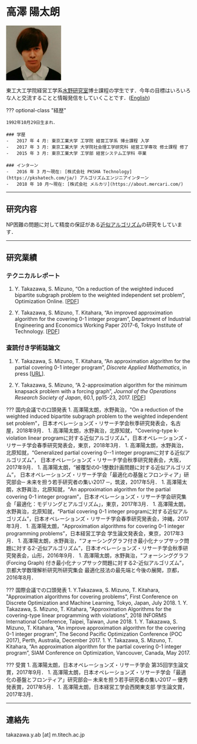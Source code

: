 # 高澤 陽太朗

![高澤 陽太朗](img/takazawa.jpg)

東工大工学院経営工学系[水野研究室](http://www.me.titech.ac.jp/~mizu_lab/)博士課程の学生です．今年の目標はいろいろな人と交流することと情報発信をしていくことです．([English](index_en.md))

??? optional-class "経歴"

    1992年10月29日生まれ．

    ### 学歴
    -   2017 年 4 月: 東京工業大学 工学院 経営工学系 博士課程 入学
    -   2017 年 3 月: 東京工業大学 大学院社会理工学研究科 経営工学専攻 修士課程 修了
    -   2015 年 3 月: 東京工業大学 工学部 経営システム工学科 卒業
    
    ### インターン
    -   2016 年 3 月〜現在: [株式会社 PKSHA Technology](https://pkshatech.com/ja/) アルゴリズムエンジニアインターン
    -   2018 年 10 月〜現在: [株式会社 メルカリ](https://about.mercari.com/) 



---

## 研究内容
NP困難の問題に対して精度の保証がある[近似アルゴリズム](http://www.orsj.or.jp/~wiki/wiki/index.php/%E8%BF%91%E4%BC%BC%E3%82%A2%E3%83%AB%E3%82%B4%E3%83%AA%E3%82%BA%E3%83%A0)の研究をしています．

---
## 研究業績
### テクニカルレポート

1. Y. Takazawa, S. Mizuno, “On a reduction of the  weighted induced bipartite subgraph problem to the weighted  independent set problem”, Optimization Online. [[PDF](http://www.optimization-online.org/DB_FILE/2018/07/6728.pdf)]

1.  Y. Takazawa, S. Mizuno, T. Kitahara, “An improved approximation algorithm for the covering 0-1 integer program”, Department of Industrial Engineering and Economics Working Paper 2017-6, Tokyo Institute of Technology. [[PDF](http://educ.titech.ac.jp/iee/news/file/news_16645.pdf)]


### 査読付き学術誌論文

1.  Y. Takazawa, S. Mizuno, T. Kitahara, “An approximation algorithm for the partial covering 0-1 integer program”, *Discrete Applied Mathematics*, in press [[URL](http://www.sciencedirect.com/science/article/pii/S0166218X17304109)].

1. Y. Takazawa, S. Mizuno, “A 2-approximation algorithm for the minimum knapsack problem with a forcing graph”, *Journal of the Operations Research Society of Japan*, 60.1, pp15-23, 2017.
[[PDF](http://www.orsj.or.jp/~archive/pdf/e_mag/Vol.60_01_015.pdf)]

??? 国内会議での口頭発表
    1.  高澤陽太朗，水野眞治，"On a reduction of the weighted induced bipartite subgraph problem to the weighted independent set problem"，日本オペレーションズ・リサーチ学会秋季研究発表会，名古屋，2018年9月．
    1. 高澤陽太朗，水野眞治，北原知就，"Covering-type k-violation linear programに対する近似アルゴリズム"，日本オペレーションズ・リサーチ学会春季研究発表会，東京，2018年3月．
    1. 高澤陽太朗，水野眞治，北原知就，“Generalized partial covering 0--1 integer programに対する近似アルゴリズム”， 日本オペレーションズ・リサーチ学会秋季研究発表会，大阪，2017年9月．
    1.	高澤陽太朗，“被覆型の0-1整数計画問題に対する近似アルゴリズム”， 日本オペレーションズ・リサーチ学会「最適化の基盤とフロンティア」研究部会─ 未来を担う若手研究者の集い2017 ─，筑波，2017年5月．
    1.	高澤陽太朗，水野眞治，北原知就，“An approximation algorithm for the partial covering 0-1 integer program”，日本オペレーションズ・リサーチ学会研究集会「最適化：モデリングとアルゴリズム」，東京，2017年3月．
    1.	高澤陽太朗，水野眞治，北原知就，“Partial covering 0-1 integer programに対する近似アルゴリズム”，日本オペレーションズ・リサーチ学会春季研究発表会，沖縄，2017年3月．
    1.	高澤陽太朗，“Approximation algorithms for covering 0-1 integer programming problems”，日本経営工学会 学生論文発表会，東京，2017年3月．
    1.	高澤陽太朗，水野眞治，“フォーシンググラフ付き最小化ナップサック問題に対する2-近似アルゴリズム”，日本オペレーションズ・リサーチ学会秋季研究発表会，山形，2016年9月．
    1.	高澤陽太朗，水野眞治，“フォーシンググラフ (Forcing Graph) 付き最小化ナップサック問題に対する2-近似アルゴリズム”， 京都大学数理解析研究所研究集会 最適化技法の最先端と今後の展開，京都，2016年8月．

??? 国際会議での口頭発表
    1. Y.Takazawa, S. Mizuno, T. Kitahara, "Approximation algorithms for covering problems", First Conference on
    Discrete Optimization and Machine Learning, Tokyo, Japan, July 2018.
    1. Y. Takazawa, S. Mizuno, T. Kitahara, "Approximation Algorithms for the covering-type linear programming with violations", 2018 INFORMS International Conference, Taipei, Taiwan, June 2018.
    1. Y. Takazawa, S. Mizuno, T. Kitahara, "An improve approximation algorithm for the covering 0-1 integer program", The Second Pacific Optimization Conference (POC 2017), Perth, Australia, December 2017.
    1.	Y. Takazawa, S. Mizuno, T. Kitahara, “An approximation algorithm for the partial covering 0-1 integer program”, SIAM Conference on Optimization, Vancouver, Canada, May 2017.

??? 受賞
    1. 高澤陽太朗，日本オペレーションズ・リサーチ学会 第35回学生論文賞，2017年9月．
    1. 高澤陽太朗，日本オペレーションズ・リサーチ学会「最適化の基盤とフロンティア」研究部会─ 未来を担う若手研究者の集い2017 ─ 優秀発表賞，2017年5月．
    1. 高澤陽太朗，日本経営工学会西関東支部 学生論文賞，2017年3月．


---
## 連絡先
takazawa.y.ab [at] m.titech.ac.jp
